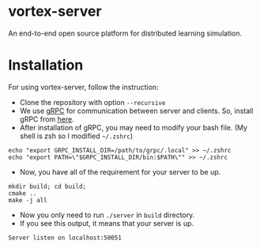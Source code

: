 # vortex-server
An end-to-end open source platform for distributed learning simulation.

# Installation
For using vortex-server, follow the instruction: 
- Clone the repository with option `--recursive`
- We use [gRPC](https://grpc.io) for communication between server and clients. So, install gRPC from [here](https://grpc.io/docs/languages/cpp/quickstart/).
- After installation of gRPC, you may need to modify your bash file. (My shell is zsh so I modified `~/.zshrc`)

```
echo "export GRPC_INSTALL_DIR=/path/to/grpc/.local" >> ~/.zshrc
echo "export PATH=\"$GRPC_INSTALL_DIR/bin:$PATH\"" >> ~/.zshrc
 ```
- Now, you have all of the requirement for your server to be up.
```
mkdir build; cd build;
cmake ..
make -j all
```
- Now you only need to run `./server` in `build` directory.
- If you see this output, it means that your server is up.
```
Server listen on localhost:50051
```